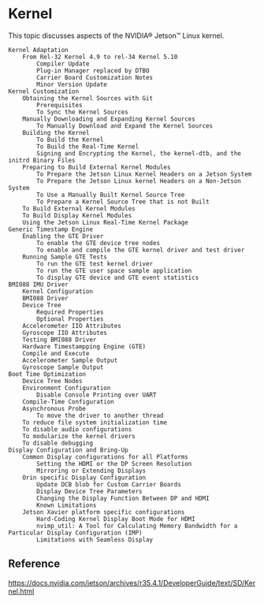 
# Kernel

This topic discusses aspects of the NVIDIA® Jetson™ Linux kernel.

    Kernel Adaptation
        From Rel-32 Kernel 4.9 to rel-34 Kernel 5.10
            Compiler Update
            Plug-in Manager replaced by DTBO
            Carrier Board Customization Notes
            Minor Version Update
    Kernel Customization
        Obtaining the Kernel Sources with Git
            Prerequisites
            To Sync the Kernel Sources
        Manually Downloading and Expanding Kernel Sources
            To Manually Download and Expand the Kernel Sources
        Building the Kernel
            To Build the Kernel
            To Build the Real-Time Kernel
            Signing and Encrypting the Kernel, the kernel-dtb, and the initrd Binary Files
        Preparing to Build External Kernel Modules
            To Prepare the Jetson Linux Kernel Headers on a Jetson System
            To Prepare the Jetson Linux kernel Headers on a Non-Jetson System
            To Use a Manually Built Kernel Source Tree
            To Prepare a Kernel Source Tree that is not Built
        To Build External Kernel Modules
        To Build Display Kernel Modules
        Using the Jetson Linux Real-Time Kernel Package
    Generic Timestamp Engine
        Enabling the GTE Driver
            To enable the GTE device tree nodes
            To enable and compile the GTE kernel driver and test driver
        Running Sample GTE Tests
            To run the GTE test kernel driver
            To run the GTE user space sample application
            To display GTE device and GTE event statistics
    BMI088 IMU Driver
        Kernel Configuration
        BMI088 Driver
        Device Tree
            Required Properties
            Optional Properties
        Accelerometer IIO Attributes
        Gyroscope IIO Attributes
        Testing BMI088 Driver
        Hardware Timestampping Engine (GTE)
        Compile and Execute
        Accelerometer Sample Output
        Gyroscope Sample Output
    Boot Time Optimization
        Device Tree Nodes
        Environment Configuration
            Disable Console Printing over UART
        Compile-Time Configuration
        Asynchronous Probe
            To move the driver to another thread
        To reduce file system initialization time
        To disable audio configurations
        To modularize the kernel drivers
        To disable debugging
    Display Configuration and Bring-Up
        Common Display configurations for all Platforms
            Setting the HDMI or the DP Screen Resolution
            Mirroring or Extending Displays
        Orin specific Display Configuration
            Update DCB blob for Custom Carrier Boards
            Display Device Tree Parameters
            Changing the Display Function Between DP and HDMI
            Known Limitations
        Jetson Xavier platform specific configurations
            Hard-Coding Kernel Display Boot Mode for HDMI
            nvimp_util: A Tool for Calculating Memory Bandwidth for a Particular Display Configuration (IMP)
            Limitations with Seamless Display

## Reference

https://docs.nvidia.com/jetson/archives/r35.4.1/DeveloperGuide/text/SD/Kernel.html

